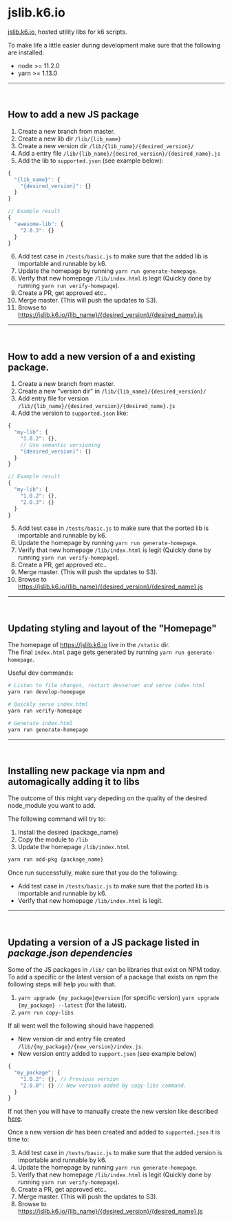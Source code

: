 # jslib.k6.io

[jslib.k6.io](http://jslib.k6.io), hosted utility libs for k6 scripts.


To make life a little easier during development make sure that the following are installed:
* node >= 11.2.0
* yarn >= 1.13.0

---
<br>

## How to add a new JS package
1. Create a new branch from master.
2. Create a new lib dir `/lib/{lib_name}`
3. Create a new version dir `/lib/{lib_name}/{desired_version}/`
4. Add a entry file `/lib/{lib_name}/{desired_version}/{desired_name}.js`
5. Add the lib to `supported.json` (see example below):
```javascript
{
  "{lib_name}": {
    "{desired_version}": {}
  }
}

// Example result
{
  "awesome-lib": {
    "2.0.3": {}
  }
}
```
6. Add test case in `/tests/basic.js` to make sure that the added lib is importable and runnable by k6.
7. Update the homepage by running `yarn run generate-homepage`.
8. Verify that new homepage `/lib/index.html` is legit (Quickly done by running `yarn run verify-homepage`).
9. Create a PR, get approved etc..
10. Merge master. (This will push the updates to S3).
11. Browse to https://jslib.k6.io/{lib_name}/{desired_version}/{desired_name}.js

---
<br>

## How to add a new version of a and existing package.
1. Create a new branch from master.
2. Create a new "version dir" in `/lib/{lib_name}/{desired_version}/`
3. Add entry file for version `/lib/{lib_name}/{desired_version}/{desired_name}.js`
4. Add the version to `supported.json` like:
```javascript
{
  "my-lib": {
    "1.0.2": {},
    // Use semantic versioning
    "{desired_version}": {}
  }
}

// Example result
{
  "my-lib": {
    "1.0.2": {},
    "2.0.3": {}
  }
}
```
5. Add test case in `/tests/basic.js` to make sure that the ported lib is importable and runnable by k6.
6. Update the homepage by running `yarn run generate-homepage`.
7. Verify that new homepage `/lib/index.html` is legit (Quickly done by running `yarn run verify-homepage`).
8. Create a PR, get approved etc..
9. Merge master. (This will push the updates to S3).
10. Browse to https://jslib.k6.io/{lib_name}/{desired_version}/{desired_name}.js

---
<br>

## Updating styling and layout of the "Homepage"

The homepage of https://jslib.k6.io live in the `/static` dir.\
The final `index.html` page gets generated by running `yarn run generate-homepage`.

Useful dev commands:

```bash
# Listen to file changes, restart devserver and serve index.html
yarn run develop-homepage

# Quickly serve index.html
yarn run verify-homepage

# Generate index.html
yarn run generate-homepage
```

---
<br>

## Installing new package via npm and automagically adding it to libs
The outcome of this might vary depeding on the quality of the desired node_module you want to add.

The following command will try to:
1. Install the desired {package_name}
2. Copy the module to `/lib`
3. Update the homepage `/lib/index.html`

```bash
yarn run add-pkg {package_name}
```

Once run successfully, make sure that you do the following:
- Add test case in `/tests/basic.js` to make sure that the ported lib is importable and runnable by k6.
- Verify that new homepage `/lib/index.html` is legit.

---
<br>

## Updating a version of a JS package listed in _package.json dependencies_
Some of the JS packages in `/lib/` can be libraries that exist on NPM today.
To add a specific or the latest version of a package that exists on npm the following steps will help you with that.

1. `yarn upgrade {my_package}@version` (for specific version) `yarn upgrade {my_package} --latest` (for the latest).
2. `yarn run copy-libs`

If all went well the following should have happened:

* New version dir and entry file created `/lib/{my_package}/{new_version}/index.js`.
* New version entry added to `support.json` (see example below)
```javascript
{
  "my_package": {
    "1.0.2": {}, // Previous version
    "2.0.0": {} // New version added by copy-libs command.
  }
}
```
If not then you will have to manually create the new version like described [here](how-to-add-a-new-version-of-a-and-existing-package).

Once a new version dir has been created and added to `supported.json` it is time to:

3. Add test case in `/tests/basic.js` to make sure that the added version is importable and runnable by k6.
4. Update the homepage by running `yarn run generate-homepage`.
5. Verify that new homepage `/lib/index.html` is legit (Quickly done by running `yarn run verify-homepage`).
6. Create a PR, get approved etc..
7. Merge master. (This will push the updates to S3).
8. Browse to https://jslib.k6.io/{lib_name}/{desired_version}/{desired_name}.js
